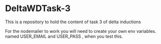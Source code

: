 # DeltaWDTask-3

This is a repository to hold the content of task 3 of delta inductions

For the nodemailer to work you will need to create your own env variables.
named USER_EMAIL and USER_PASS , when you test this.
